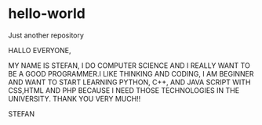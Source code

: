 # hello-world
Just another repository

HALLO EVERYONE,

MY NAME IS STEFAN, I DO COMPUTER SCIENCE AND I REALLY WANT TO BE A GOOD PROGRAMMER.I LIKE THINKING AND CODING, I AM BEGINNER AND WANT TO START LEARNING PYTHON, C++, AND JAVA SCRIPT WITH CSS,HTML AND PHP BECAUSE I NEED THOSE TECHNOLOGIES IN THE UNIVERSITY. THANK YOU VERY MUCH!!

STEFAN

